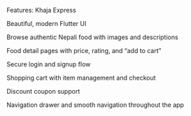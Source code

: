 Features: Khaja Express

Beautiful, modern Flutter UI

Browse authentic Nepali food with images and descriptions

Food detail pages with price, rating, and “add to cart”

Secure login and signup flow

Shopping cart with item management and checkout

Discount coupon support

Navigation drawer and smooth navigation throughout the app
